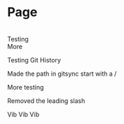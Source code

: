 # Page

\
Testing\
More

Testing Git History

Made the path in gitsync start with a /

More testing

Removed the leading slash

Vib Vib Vib
